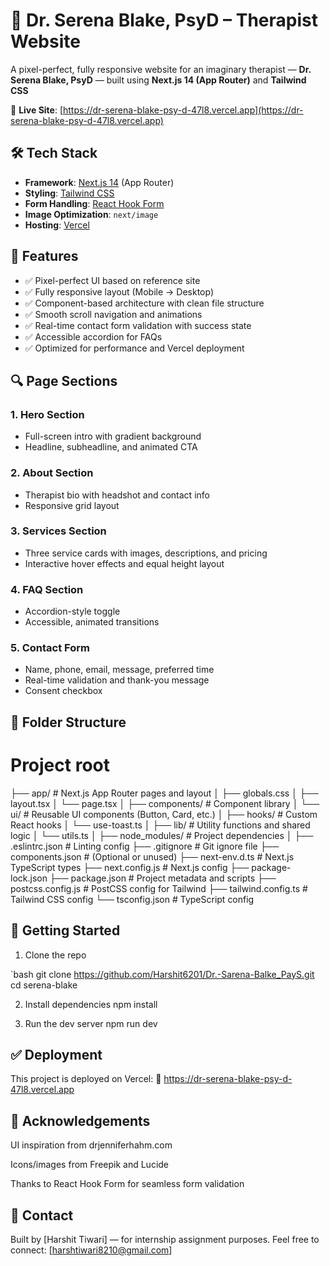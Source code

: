 # 🧠 Dr. Serena Blake, PsyD – Therapist Website

A pixel-perfect, fully responsive website for an imaginary therapist — **Dr. Serena Blake, PsyD** — built using **Next.js 14 (App Router)** and **Tailwind CSS**

🔗 **Live Site**: [https://dr-serena-blake-psy-d-47l8.vercel.app](https://dr-serena-blake-psy-d-47l8.vercel.app)



## 🛠 Tech Stack

- **Framework**: [Next.js 14](https://nextjs.org/) (App Router)
- **Styling**: [Tailwind CSS](https://tailwindcss.com/)
- **Form Handling**: [React Hook Form](https://react-hook-form.com/)
- **Image Optimization**: `next/image`
- **Hosting**: [Vercel](https://vercel.com/)



## 📄 Features

- ✅ Pixel-perfect UI based on reference site
- ✅ Fully responsive layout (Mobile → Desktop)
- ✅ Component-based architecture with clean file structure
- ✅ Smooth scroll navigation and animations
- ✅ Real-time contact form validation with success state
- ✅ Accessible accordion for FAQs
- ✅ Optimized for performance and Vercel deployment



## 🔍 Page Sections

### 1. Hero Section
- Full-screen intro with gradient background
- Headline, subheadline, and animated CTA

### 2. About Section
- Therapist bio with headshot and contact info
- Responsive grid layout

### 3. Services Section
- Three service cards with images, descriptions, and pricing
- Interactive hover effects and equal height layout

### 4. FAQ Section
- Accordion-style toggle
- Accessible, animated transitions

### 5. Contact Form
- Name, phone, email, message, preferred time
- Real-time validation and thank-you message
- Consent checkbox


## 📁 Folder Structure

# Project root
├── app/ # Next.js App Router pages and layout
│ ├── globals.css
│ ├── layout.tsx
│ └── page.tsx
│
├── components/ # Component library
│ └── ui/ # Reusable UI components (Button, Card, etc.)
│
├── hooks/ # Custom React hooks
│ └── use-toast.ts
│
├── lib/ # Utility functions and shared logic
│ └── utils.ts
│
├── node_modules/ # Project dependencies
│
├── .eslintrc.json # Linting config
├── .gitignore # Git ignore file
├── components.json # (Optional or unused)
├── next-env.d.ts # Next.js TypeScript types
├── next.config.js # Next.js config
├── package-lock.json
├── package.json # Project metadata and scripts
├── postcss.config.js # PostCSS config for Tailwind
├── tailwind.config.ts # Tailwind CSS config
└── tsconfig.json # TypeScript config





## 🚀 Getting Started

1. Clone the repo

`bash
git clone https://github.com/Harshit6201/Dr.-Sarena-Balke_PayS.git
cd serena-blake

2. Install dependencies
npm install

3. Run the dev server
npm run dev

## ✅ Deployment
This project is deployed on Vercel:
🔗 https://dr-serena-blake-psy-d-47l8.vercel.app

## 🙏 Acknowledgements
UI inspiration from drjenniferhahm.com

Icons/images from Freepik and Lucide

Thanks to React Hook Form for seamless form validation

## 📧 Contact
Built by [Harshit Tiwari] — for internship assignment purposes.
Feel free to connect: [harshtiwari8210@gmail.com]


